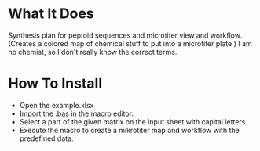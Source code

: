 
# What It Does

Synthesis plan for peptoid sequences and microtiter view and workflow.
(Creates a colored map of chemical stuff to put into a microtiter plate.)
I am no chemist, so I don't really know the correct terms.


# How To Install

- Open the example.xlsx
- Import the .bas in the macro editor.
- Select a part of the given matrix on the input sheet with capital letters.
- Execute the macro to create a mikrotiter map and workflow with the predefined data.
